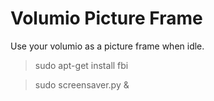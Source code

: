 # Volumio Picture Frame

Use your volumio as a picture frame when idle.

> sudo apt-get install fbi

> sudo screensaver.py &
